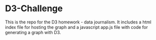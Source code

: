 # D3-Challenge
This is the repo for the D3 homework - data journalism.
It includes a html index file for hosting the graph
and a javascript app.js file with code for generating
a graph with D3.
